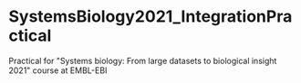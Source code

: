 # SystemsBiology2021_IntegrationPractical
Practical for "Systems biology: From large datasets to biological insight 2021" course at EMBL-EBI
